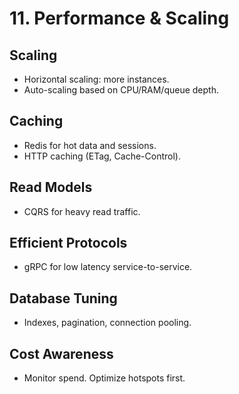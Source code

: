 # 11. Performance & Scaling

## Scaling
- Horizontal scaling: more instances.
- Auto-scaling based on CPU/RAM/queue depth.

## Caching
- Redis for hot data and sessions.
- HTTP caching (ETag, Cache-Control).

## Read Models
- CQRS for heavy read traffic.

## Efficient Protocols
- gRPC for low latency service-to-service.

## Database Tuning
- Indexes, pagination, connection pooling.

## Cost Awareness
- Monitor spend. Optimize hotspots first.
